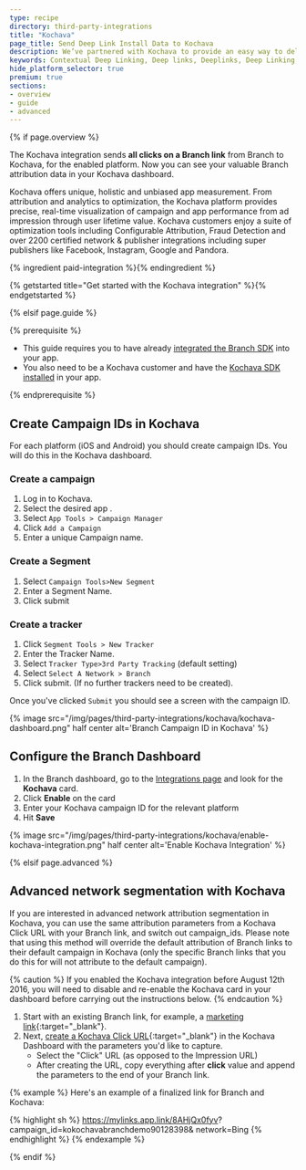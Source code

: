```yaml
---
type: recipe
directory: third-party-integrations
title: "Kochava"
page_title: Send Deep Link Install Data to Kochava
description: We’ve partnered with Kochava to provide an easy way to deliver Branch installs and attributions to your Kochava dashboard. Learn how to set it up.
keywords: Contextual Deep Linking, Deep links, Deeplinks, Deep Linking, Deeplinking, Deferred Deep Linking, Deferred Deeplinking, Google App Indexing, Google App Invites, Apple Universal Links, Apple Spotlight Search, Facebook App Links, AppLinks, Deepviews, Deep views, Analytics, Install Data, Kochava
hide_platform_selector: true
premium: true
sections:
- overview
- guide
- advanced
---
```


{% if page.overview %}

The Kochava integration sends **all clicks on a Branch link** from Branch to Kochava, for the enabled platform. Now you can see your valuable Branch attribution data in your Kochava dashboard.

Kochava offers unique, holistic and unbiased app measurement. From attribution and analytics to optimization, the Kochava platform provides precise, real-time visualization of campaign and app performance from ad impression through user lifetime value. Kochava customers enjoy a suite of optimization tools including Configurable Attribution, Fraud Detection and over 2200 certified network & publisher integrations including super publishers like Facebook, Instagram, Google and Pandora.

{% ingredient paid-integration %}{% endingredient %}

{% getstarted title="Get started with the Kochava integration" %}{% endgetstarted %}

{% elsif page.guide %}

{% prerequisite %}

- This guide requires you to have already [integrated the Branch SDK]({{base.url}}/getting-started/sdk-integration-guide) into your app.
- You also need to be a Kochava customer and have the [Kochava SDK installed](http://support.kochava.com/sdk-integration) in your app.

{% endprerequisite %}

## Create Campaign IDs in Kochava

For each platform (iOS and Android) you should create campaign IDs. You will do this in the Kochava dashboard.

### Create a campaign

1. Log in to Kochava.
1. Select the desired app .
1. Select `App Tools > Campaign Manager`
1. Click `Add a Campaign`
1. Enter a unique Campaign name.

### Create a Segment

1. Select `Campaign Tools>New Segment`
1. Enter a Segment Name.
1. Click submit

### Create a tracker

1. Click `Segment Tools > New Tracker`
1. Enter the Tracker Name.
1. Select `Tracker Type>3rd Party Tracking` (default setting)
1. Select `Select A Network > Branch`
1. Click submit. (If no further trackers need to be created).

Once you've clicked `Submit` you should see a screen with the campaign ID.

{% image src="/img/pages/third-party-integrations/kochava/kochava-dashboard.png" half center alt='Branch Campaign ID in Kochava' %}

## Configure the Branch Dashboard

1. In the Branch dashboard, go to the [Integrations page](https://dashboard.branch.io/integrations) and look for the **Kochava** card.
1. Click **Enable** on the card
1. Enter your Kochava campaign ID for the relevant platform
1. Hit **Save**

{% image src="/img/pages/third-party-integrations/kochava/enable-kochava-integration.png" half center alt='Enable Kochava Integration' %}

{% elsif page.advanced %}

## Advanced network segmentation with Kochava

If you are interested in advanced network attribution segmentation in Kochava, you can use the same attribution parameters from a Kochava Click URL with your Branch link, and switch out campaign_ids. Please note that using this method will override the default attribution of Branch links to their default campaign in Kochava (only the specific Branch links that you do this for will not attribute to the default campaign).

{% caution %}
If you enabled the Kochava integration before August 12th 2016, you will need to disable and re-enable the Kochava card in your dashboard before carrying out the instructions below.
{% endcaution %}

1. Start with an existing Branch link, for example, a [ marketing link](/features/google-search-ads/guide/#create-a-marketing-link-on-the-branch-dashboard){:target="_blank"}.
1. Next, [create a Kochava Click URL](http://support.kochava.com/campaign-management/create-an-install-campaign){:target="_blank"} in the Kochava Dashboard with the parameters you'd like to capture.
	- Select the "Click" URL (as opposed to the Impression URL)
	- After creating the URL, copy everything after **click** value and append the parameters to the end of your Branch link.

{% example %}
Here's an example of a finalized link for Branch and Kochava:

{% highlight sh %}
https://mylinks.app.link/8AHjQx0fyv?
	campaign_id=kokochavabranchdemo90128398&
	network=Bing
{% endhighlight %}
{% endexample %}

{% endif %}

